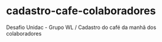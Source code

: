 # cadastro-cafe-colaboradores
Desafio Unidac - Grupo WL / Cadastro do café da manhã dos colaboradores

